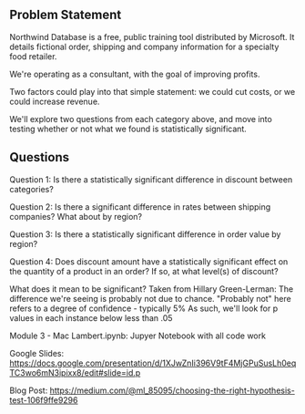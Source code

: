 
## Problem Statement
Northwind Database is a free, public training tool distributed by Microsoft. It details fictional order, shipping and company information for a specialty food retailer.


We're operating as a consultant, with the goal of improving profits.


Two factors could play into that simple statement: we could cut costs, or we could increase revenue.


We'll explore two questions from each category above, and move into testing whether or not what we found is statistically significant.


## Questions
Question 1: Is there a statistically significant difference in discount between categories?


Question 2: Is there a significant difference in rates between shipping companies? What about by region?


Question 3: Is there a statistically significant difference in order value by region?


Question 4: Does discount amount have a statistically significant effect on the quantity of a product in an order? If so, at what level(s) of discount?


What does it mean to be significant? Taken from Hillary Green-Lerman: The difference we're seeing is probably not due to chance. "Probably not" here refers to a degree of confidence - typically 5% As such, we'll look for p values in each instance below less than .05

Module 3 - Mac Lambert.ipynb: Jupyer Notebook with all code work

Google Slides: https://docs.google.com/presentation/d/1XJwZnIi396V9tF4MjGPuSusLh0eqTC3wo6mN3ipixx8/edit#slide=id.p

Blog Post: https://medium.com/@ml_85095/choosing-the-right-hypothesis-test-106f9ffe9296
